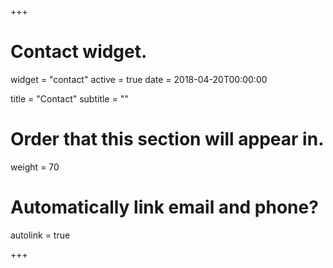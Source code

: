 +++
# Contact widget.
widget = "contact"
active = true
date = 2018-04-20T00:00:00

title = "Contact"
subtitle = ""

# Order that this section will appear in.
weight = 70

# Automatically link email and phone?
autolink = true

+++
